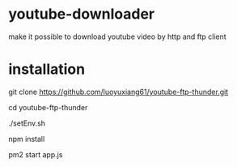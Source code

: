 # youtube-downloader
make it possible to download youtube video by http and ftp client

# installation
git clone https://github.com/luoyuxiang61/youtube-ftp-thunder.git


cd youtube-ftp-thunder


./setEnv.sh


npm install


pm2 start app.js
